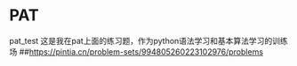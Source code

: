 # PAT
pat_test
这是我在pat上面的练习题，作为python语法学习和基本算法学习的训练场
##https://pintia.cn/problem-sets/994805260223102976/problems
